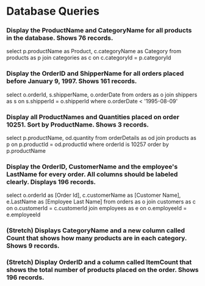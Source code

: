 # Database Queries

### Display the ProductName and CategoryName for all products in the database. Shows 76 records.

select p.productName as Product, c.categoryName as Category
from products as p
join categories as c on c.categoryId = p.categoryId

### Display the OrderID and ShipperName for all orders placed before January 9, 1997. Shows 161 records.

select o.orderId, s.shipperName, o.orderDate
from orders as o
join shippers as s on s.shipperId = o.shipperId
where o.orderDate < '1995-08-09'

### Display all ProductNames and Quantities placed on order 10251. Sort by ProductName. Shows 3 records.

select p.productName, od.quantity
from orderDetails as od
join products as p on p.productId = od.productId
where orderId is 10257
order by p.productName

### Display the OrderID, CustomerName and the employee's LastName for every order. All columns should be labeled clearly. Displays 196 records.

select o.orderId as [Order Id], c.customerName as [Customer Name], e.LastName as [Employee Last Name]
from orders as o
join customers as c on o.customerId = c.customerId
join employees as e on o.employeeId = e.employeeId

### (Stretch)  Displays CategoryName and a new column called Count that shows how many products are in each category. Shows 9 records.

### (Stretch) Display OrderID and a  column called ItemCount that shows the total number of products placed on the order. Shows 196 records. 